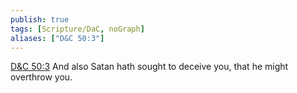 ```yaml
---
publish: true
tags: [Scripture/DaC, noGraph]
aliases: ["D&C 50:3"]
---
```

[D&C 50:3](https://churchofjesuschrist.org/study/scriptures/dc-testament/dc/50?lang=eng&id=p3#p3) And also Satan hath sought to deceive you, that he might overthrow you.

